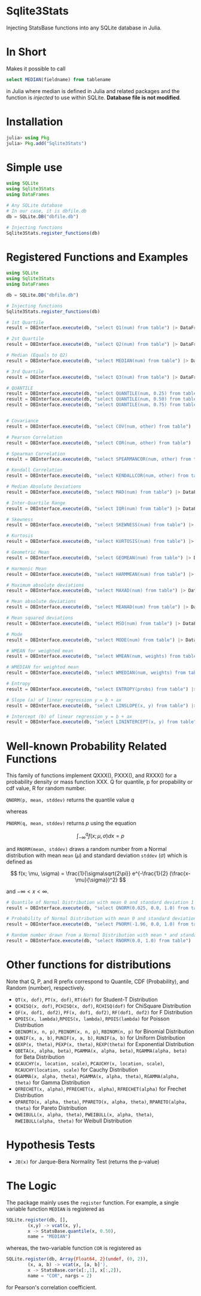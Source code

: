 # Sqlite3Stats
Injecting StatsBase functions into any SQLite database in Julia.

# In Short
Makes it possible to call 

```sql
select MEDIAN(fieldname) from tablename
```

in Julia where median is defined in Julia and related packages and the function is *injected* to use within SQLite. **Database file is not modified**.

# Installation

```julia
julia> using Pkg
julia> Pkg.add("Sqlite3Stats")
```

# Simple use

```julia
using SQLite
using Sqlite3Stats 
using DataFrames 

# Any SQLite database
# In our case, it is dbfile.db
db = SQLite.DB("dbfile.db")

# Injecting functions 
Sqlite3Stats.register_functions(db)
```

# Registered Functions and Examples

```Julia
using SQLite
using Sqlite3Stats 
using DataFrames 

db = SQLite.DB("dbfile.db")

# Injecting functions 
Sqlite3Stats.register_functions(db)

# 1st Quartile 
result = DBInterface.execute(db, "select Q1(num) from table") |> DataFrame 

# 2st Quartile 
result = DBInterface.execute(db, "select Q2(num) from table") |> DataFrame 

# Median (Equals to Q2) 
result = DBInterface.execute(db, "select MEDIAN(num) from table") |> DataFrame 

# 3rd Quartile 
result = DBInterface.execute(db, "select Q3(num) from table") |> DataFrame 

# QUANTILE
result = DBInterface.execute(db, "select QUANTILE(num, 0.25) from table") |> DataFrame 
result = DBInterface.execute(db, "select QUANTILE(num, 0.50) from table") |> DataFrame 
result = DBInterface.execute(db, "select QUANTILE(num, 0.75) from table") |> DataFrame 


# Covariance 
result = DBInterface.execute(db, "select COV(num, other) from table") |> DataFrame 

# Pearson Correlation 
result = DBInterface.execute(db, "select COR(num, other) from table") |> DataFrame 

# Spearman Correlation
result = DBInterface.execute(db, "select SPEARMANCOR(num, other) from table") |> DataFrame 

# Kendall Correlation
result = DBInterface.execute(db, "select KENDALLCOR(num, other) from table") |> DataFrame 

# Median Absolute Deviations 
result = DBInterface.execute(db, "select MAD(num) from table") |> DataFrame 

# Inter-Quartile Range
result = DBInterface.execute(db, "select IQR(num) from table") |> DataFrame 

# Skewness 
result = DBInterface.execute(db, "select SKEWNESS(num) from table") |> DataFrame 

# Kurtosis 
result = DBInterface.execute(db, "select KURTOSIS(num) from table") |> DataFrame 

# Geometric Mean
result = DBInterface.execute(db, "select GEOMEAN(num) from table") |> DataFrame 

# Harmonic Mean
result = DBInterface.execute(db, "select HARMMEAN(num) from table") |> DataFrame 

# Maximum absolute deviations
result = DBInterface.execute(db, "select MAXAD(num) from table") |> DataFrame 

# Mean absolute deviations
result = DBInterface.execute(db, "select MEANAD(num) from table") |> DataFrame 

# Mean squared deviations
result = DBInterface.execute(db, "select MSD(num) from table") |> DataFrame 

# Mode
result = DBInterface.execute(db, "select MODE(num) from table") |> DataFrame 

# WMEAN for weighted mean
result = DBInterface.execute(db, "select WMEAN(num, weights) from table") |> DataFrame 

# WMEDIAN for weighted mean
result = DBInterface.execute(db, "select WMEDIAN(num, weights) from table") |> DataFrame 

# Entropy
result = DBInterface.execute(db, "select ENTROPY(probs) from table") |> DataFrame 

# Slope (a) of linear regression y = b + ax
result = DBInterface.execute(db, "select LINSLOPE(x, y) from table") |> DataFrame 

# Intercept (b) of linear regression y = b + ax
result = DBInterface.execute(db, "select LININTERCEPT(x, y) from table") |> DataFrame 
```

# Well-known Probability Related Functions 
This family of functions implement QXXX(), PXXX(), and RXXX() for a probability density or mass function XXX. Q for quantile, p for propability or cdf value, R for random number. 

`QNORM(p, mean, stddev)` returns the quantile value $q$ 

whereas 

`PNORM(q, mean, stddev)` returns $p$ using the equation

$$
\int_{-\infty}^{q} f(x; \mu, \sigma)dx = p
$$


and `RNORM(mean, stddev)` draws a random number from a Normal distribution with mean `mean` ($\mu$) and standard deviation `stddev` ($\sigma$) which is defined as 

$$
f(x; \mu, \sigma) = \frac{1}{\sigma\sqrt{2\pi}} e^{-\frac{1}{2} (\frac{x-\mu}{\sigma})^2}
$$

and $-\infty < x < \infty$.

```julia
# Quantile of Normal Distribution with mean 0 and standard deviation 1
result = DBInterface.execute(db, "select QNORM(0.025, 0.0, 1.0) from table") |> DataFrame 

# Probability of Normal Distribution with mean 0 and standard deviation 1
result = DBInterface.execute(db, "select PNORM(-1.96, 0.0, 1.0) from table") |> DataFrame 

# Random number drawn from a Normal Distribution with mean * and standard deviation 1
result = DBInterface.execute(db, "select RNORM(0.0, 1.0) from table") |> DataFrame 
```

# Other functions for distributions
Note that Q, P, and R prefix correspond to Quantile, CDF (Probability), and Random (number), respectively. 

- `QT(x, dof)`, `PT(x, dof)`, `RT(dof)` for Student-T Distribution
- `QCHISQ(x, dof)`, `PCHISQ(x, dof)`, `RCHISQ(dof)` for ChiSquare Distribution 
- `QF(x, dof1, dof2)`, `PF(x, dof1, dof2)`, `RF(dof1, dof2)` for F Distribution 
- `QPOIS(x, lambda)`,`RPOIS(x, lambda)`, `RPOIS(lambda)` for Poisson Distribution 
- `QBINOM(x, n, p)`, `PBINOM(x, n, p)`, `RBINOM(n, p)` for Binomial Distribution
- `QUNIF(x, a, b)`, `PUNIF(x, a, b)`, `RUNIF(a, b)` for Uniform Distribution 
- `QEXP(x, theta)`, `PEXP(x, theta)`, `REXP(theta)` for Exponential Distribution 
- `QBETA(x, alpha, beta)`, `PGAMMA(x, alpha, beta)`, `RGAMMA(alpha, beta)` for Beta Distribution
- `QCAUCHY(x, location, scale)`, `PCAUCHY(x, location, scale)`, `RCAUCHY(location, scale)` for Cauchy Distribution
- `QGAMMA(x, alpha, theta)`, `PGAMMA(x, alpha, theta)`, `RGAMMA(alpha, theta)` for Gamma Distribution
- `QFRECHET(x, alpha)`, `PFRECHET(x, alpha)`, `RFRECHET(alpha)` for Frechet Distribution
- `QPARETO(x, alpha, theta)`, `PPARETO(x, alpha, theta)`, `RPARETO(alpha, theta)` for Pareto Distribution
- `QWEIBULL(x, alpha, theta)`, `PWEIBULL(x, alpha, theta)`, `RWEIBULL(alpha, theta)` for Weibull Distribution


# Hypothesis Tests
- `JB(x)` for Jarque-Bera Normality Test (returns the p-value)


# The Logic

The package mainly uses the ```register``` function. For example, a single variable 
function ```MEDIAN``` is registered as 

```julia
SQLite.register(db, [], 
        (x,y) -> vcat(x, y), 
        x -> StatsBase.quantile(x, 0.50), 
        name = "MEDIAN")
```

whereas, the two-variable function ```COR``` is registered as 

```julia
SQLite.register(db, Array{Float64, 2}(undef, (0, 2)), 
        (x, a, b) -> vcat(x, [a, b]'), 
        x -> StatsBase.cor(x[:,1], x[:,2]), 
        name = "COR", nargs = 2)
```

for Pearson's correlation coefficient. 


